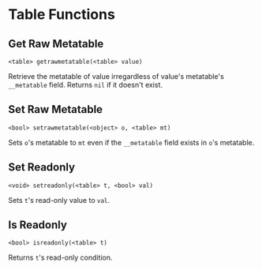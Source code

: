 # Table Functions

## Get Raw Metatable
```syn
<table> getrawmetatable(<table> value)  
```
Retrieve the metatable of value irregardless of value's metatable's `__metatable` field. Returns `nil` if it doesn't exist.
## Set Raw Metatable
```syn
<bool> setrawmetatable(<object> o, <table> mt)
```
Sets `o`'s metatable to `mt` even if the `__metatable` field exists in `o`'s metatable.
## Set Readonly
```syn
<void> setreadonly(<table> t, <bool> val)  
```
Sets `t`'s read-only value to `val`.
## Is Readonly
```syn
<bool> isreadonly(<table> t)  
```
Returns `t`'s read-only condition. 